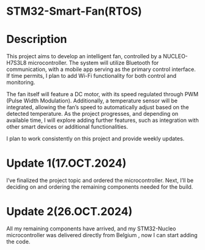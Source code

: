 # STM32-Smart-Fan(RTOS)
# Description
This project aims to develop an intelligent fan, controlled by a NUCLEO-H7S3L8 microcontroller. The system will utilize Bluetooth for communication, with a mobile app serving as the primary control interface. If time permits, I plan to add Wi-Fi functionality for both control and monitoring.

The fan itself will feature a DC motor, with its speed regulated through PWM (Pulse Width Modulation). Additionally, a temperature sensor will be integrated, allowing the fan’s speed to automatically adjust based on the detected temperature. As the project progresses, and depending on available time, I will explore adding further features, such as integration with other smart devices or additional functionalities.

I plan to work consistently on this project and provide weekly updates.

# Update 1(17.OCT.2024)
I’ve finalized the project topic and ordered the microcontroller. Next, I’ll be deciding on and ordering the remaining components needed for the build.

# Update 2(26.OCT.2024)
All my remaining components have arrived, and my STM32-Nucleo microcontroller was delivered directly from Belgium , now I can start adding the code.







